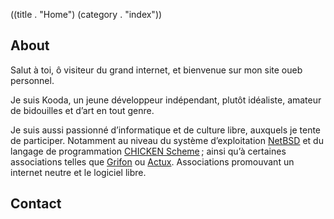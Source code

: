 ((title . "Home")
 (category . "index"))

## About

Salut à toi, ô visiteur du grand internet, et bienvenue sur mon site
oueb personnel.

Je suis Kooda, un jeune développeur indépendant, plutôt idéaliste,
amateur de bidouilles et d’art en tout genre.

Je suis aussi passionné d’informatique et de culture libre, auxquels
je tente de participer. Notamment au niveau du système d’exploitation
[NetBSD][netbsd] et du langage de programmation [CHICKEN Scheme][chicken] ; ainsi
qu’à certaines associations telles que [Grifon][grifon] ou [Actux][actux].
Associations promouvant un internet neutre et le logiciel libre.

## Contact


[netbsd]:  //netbsd.org/
[chicken]: //call-cc.org/
[grifon]:  http://grifon.fr/
[actux]:   //actux.eu.org/
